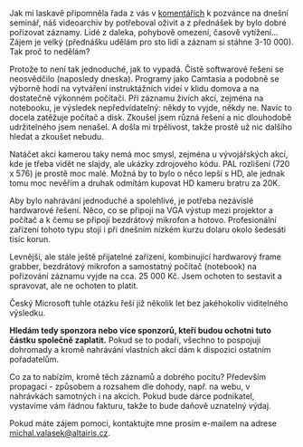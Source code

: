 <!-- dcterms:identifier = aspnetcz#200 -->
<!-- dcterms:title = Hledám sponzory pro koupi zařízení pro nahrávání přednášek -->
<!-- dcterms:abstract = Zájem o záznamy z akcí je velký. Přesto nejsou. Proč? Protože není vůbec snadné je pořídit. Softwarové řešení je nespolehlivé a hardwarové drahé. Hledám tedy sponzory na zakoupení hardware pro pořizování záznamů. Chcete přispět? Čtěte uvnitř článku. -->
<!-- np9:categoryId = 6 -->
<!-- x4w:category = Akce a události -->
<!-- np9:authorId = 1 -->
<!-- np9:authorEmail = michal.valasek@altairis.cz -->
<!-- dcterms:creator = Michal Altair Valášek -->
<!-- dcterms:created = 2008-04-30T22:24:34.52+02:00 -->
<!-- dcterms:dateAccepted = 2008-04-30T22:24:34.52+02:00 -->

Jak mi laskavě připomněla řada z vás v [komentářích](http://www.aspnet.cz/Articles/198-novinky-v-c-3-0-a-linq-pro-bezne-smrtelniky.aspx#comments) k pozvánce na dnešní seminář, náš videoarchiv by potřeboval oživit a z přednášek by bylo dobré pořizovat záznamy. Lidé z daleka, pohybově omezení, časově vytížení... Zájem je velký (přednášku udělám pro sto lidí a záznam si stáhne 3-10 000). Tak proč to nedělám?

Protože to není tak jednoduché, jak to vypadá. Čistě softwarové řešení se neosvědčilo (naposledy dneska). Programy jako Camtasia a podobně se výborně hodí na vytváření instruktážních videí v klidu domova a na dostatečně výkonném počítači. Při záznamu živích akcí, zejména na notebooku, je výsledek nepředvídatelný: někdy to vyjde, někdy ne. Navíc to docela zatěžuje počítač a disk. Zkoušel jsem různá řešení a nic dlouhodobě udržitelného jsem nenašel. A došla mi trpělivost, takže prostě už nic dalšího hledat a zkoušet nebudu.

Natáčet akci kamerou taky nemá moc smysl, zejména u vývojářských akcí, kde je třeba vidět ne slajdy, ale ukázky zdrojového kódu. PAL rozlišení (720 x 576) je prostě moc malé. Možná by to bylo o něco lepší s HD, ale jednak tomu moc nevěřím a druhak odmítám kupovat HD kameru bratru za 20K.

Aby bylo nahrávání jednoduché a spolehlivé, je potřeba nezávislé hardwarové řešení. Něco, co se připojí na VGA výstup mezi projektor a počítač a k čemu se připojí bezdrátový mikrofon a hotovo. Profesionální zařízení tohoto typu stojí i při dnešním nízkém kurzu dolaru okolo šedesáti tisíc korun.

Levnější, ale stále ještě přijatelné zařízení, kombinující hardwarový frame grabber, bezdrátový mikrofon a samostatný počítač (notebook) na pořizování záznamu vyjde na cca. 25 000 Kč. Jsem ochoten to sestavit a spravovat, ale ne ochoten to platit.

Český Microsoft tuhle otázku řeší již několik let bez jakéhokoliv viditelného výsledku.

**Hledám tedy sponzora nebo více sponzorů, kteří budou ochotni tuto částku společně zaplatit.** Pokud se to podaří, všechno to pospojuji dohromady a kromě nahrávání vlastních akcí dám k dispozici ostatním pořadatelům.

Co za to nabízím, kromě těch záznamů a dobrého pocitu? Především propagaci - způsobem a rozsahem dle dohody, např. na webu, v nahrávkách samotných i na akcích. Pokud bude dárce podnikatel, vystavíme vám řádnou fakturu, takže to bude daňově uznatelný výdaj.

Pokud máte zájem pomoci, kontaktujte mne prosím e-mailem na adrese [michal.valasek@altairis.cz](mailto:michal.valasek@altairis.cz).